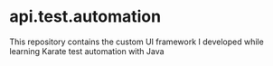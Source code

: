 # api.test.automation
This repository contains the custom UI framework I developed while learning Karate test automation with Java

